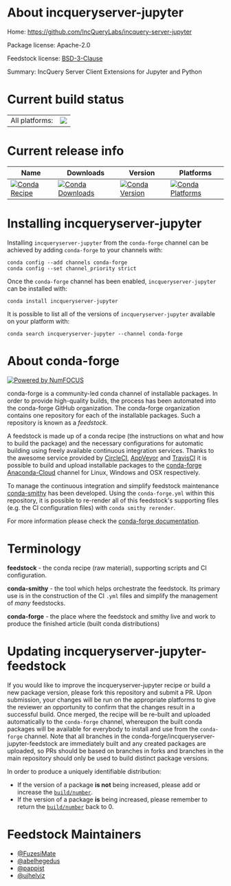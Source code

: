 About incqueryserver-jupyter
============================

Home: https://github.com/IncQueryLabs/incquery-server-jupyter

Package license: Apache-2.0

Feedstock license: [BSD-3-Clause](https://github.com/conda-forge/incqueryserver-jupyter-feedstock/blob/master/LICENSE.txt)

Summary: IncQuery Server Client Extensions for Jupyter and Python

Current build status
====================


<table><tr><td>All platforms:</td>
    <td>
      <a href="https://dev.azure.com/conda-forge/feedstock-builds/_build/latest?definitionId=11972&branchName=master">
        <img src="https://dev.azure.com/conda-forge/feedstock-builds/_apis/build/status/incqueryserver-jupyter-feedstock?branchName=master">
      </a>
    </td>
  </tr>
</table>

Current release info
====================

| Name | Downloads | Version | Platforms |
| --- | --- | --- | --- |
| [![Conda Recipe](https://img.shields.io/badge/recipe-incqueryserver--jupyter-green.svg)](https://anaconda.org/conda-forge/incqueryserver-jupyter) | [![Conda Downloads](https://img.shields.io/conda/dn/conda-forge/incqueryserver-jupyter.svg)](https://anaconda.org/conda-forge/incqueryserver-jupyter) | [![Conda Version](https://img.shields.io/conda/vn/conda-forge/incqueryserver-jupyter.svg)](https://anaconda.org/conda-forge/incqueryserver-jupyter) | [![Conda Platforms](https://img.shields.io/conda/pn/conda-forge/incqueryserver-jupyter.svg)](https://anaconda.org/conda-forge/incqueryserver-jupyter) |

Installing incqueryserver-jupyter
=================================

Installing `incqueryserver-jupyter` from the `conda-forge` channel can be achieved by adding `conda-forge` to your channels with:

```
conda config --add channels conda-forge
conda config --set channel_priority strict
```

Once the `conda-forge` channel has been enabled, `incqueryserver-jupyter` can be installed with:

```
conda install incqueryserver-jupyter
```

It is possible to list all of the versions of `incqueryserver-jupyter` available on your platform with:

```
conda search incqueryserver-jupyter --channel conda-forge
```


About conda-forge
=================

[![Powered by NumFOCUS](https://img.shields.io/badge/powered%20by-NumFOCUS-orange.svg?style=flat&colorA=E1523D&colorB=007D8A)](http://numfocus.org)

conda-forge is a community-led conda channel of installable packages.
In order to provide high-quality builds, the process has been automated into the
conda-forge GitHub organization. The conda-forge organization contains one repository
for each of the installable packages. Such a repository is known as a *feedstock*.

A feedstock is made up of a conda recipe (the instructions on what and how to build
the package) and the necessary configurations for automatic building using freely
available continuous integration services. Thanks to the awesome service provided by
[CircleCI](https://circleci.com/), [AppVeyor](https://www.appveyor.com/)
and [TravisCI](https://travis-ci.com/) it is possible to build and upload installable
packages to the [conda-forge](https://anaconda.org/conda-forge)
[Anaconda-Cloud](https://anaconda.org/) channel for Linux, Windows and OSX respectively.

To manage the continuous integration and simplify feedstock maintenance
[conda-smithy](https://github.com/conda-forge/conda-smithy) has been developed.
Using the ``conda-forge.yml`` within this repository, it is possible to re-render all of
this feedstock's supporting files (e.g. the CI configuration files) with ``conda smithy rerender``.

For more information please check the [conda-forge documentation](https://conda-forge.org/docs/).

Terminology
===========

**feedstock** - the conda recipe (raw material), supporting scripts and CI configuration.

**conda-smithy** - the tool which helps orchestrate the feedstock.
                   Its primary use is in the construction of the CI ``.yml`` files
                   and simplify the management of *many* feedstocks.

**conda-forge** - the place where the feedstock and smithy live and work to
                  produce the finished article (built conda distributions)


Updating incqueryserver-jupyter-feedstock
=========================================

If you would like to improve the incqueryserver-jupyter recipe or build a new
package version, please fork this repository and submit a PR. Upon submission,
your changes will be run on the appropriate platforms to give the reviewer an
opportunity to confirm that the changes result in a successful build. Once
merged, the recipe will be re-built and uploaded automatically to the
`conda-forge` channel, whereupon the built conda packages will be available for
everybody to install and use from the `conda-forge` channel.
Note that all branches in the conda-forge/incqueryserver-jupyter-feedstock are
immediately built and any created packages are uploaded, so PRs should be based
on branches in forks and branches in the main repository should only be used to
build distinct package versions.

In order to produce a uniquely identifiable distribution:
 * If the version of a package **is not** being increased, please add or increase
   the [``build/number``](https://docs.conda.io/projects/conda-build/en/latest/resources/define-metadata.html#build-number-and-string).
 * If the version of a package **is** being increased, please remember to return
   the [``build/number``](https://docs.conda.io/projects/conda-build/en/latest/resources/define-metadata.html#build-number-and-string)
   back to 0.

Feedstock Maintainers
=====================

* [@FuzesiMate](https://github.com/FuzesiMate/)
* [@abelhegedus](https://github.com/abelhegedus/)
* [@pappist](https://github.com/pappist/)
* [@ujhelyiz](https://github.com/ujhelyiz/)

